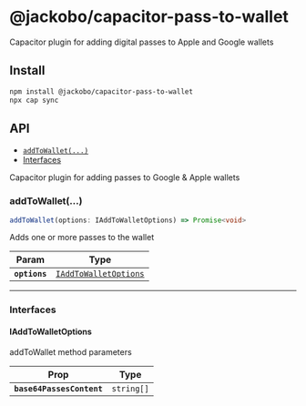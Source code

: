 # @jackobo/capacitor-pass-to-wallet

Capacitor plugin for adding digital passes to Apple and Google wallets

## Install

```bash
npm install @jackobo/capacitor-pass-to-wallet
npx cap sync
```

## API

<docgen-index>

* [`addToWallet(...)`](#addtowallet)
* [Interfaces](#interfaces)

</docgen-index>

<docgen-api>
<!--Update the source file JSDoc comments and rerun docgen to update the docs below-->

Capacitor plugin for adding passes to Google & Apple wallets

### addToWallet(...)

```typescript
addToWallet(options: IAddToWalletOptions) => Promise<void>
```

Adds one or more passes to the wallet

| Param         | Type                                                                |
| ------------- | ------------------------------------------------------------------- |
| **`options`** | <code><a href="#iaddtowalletoptions">IAddToWalletOptions</a></code> |

--------------------


### Interfaces


#### IAddToWalletOptions

addToWallet method parameters

| Prop                      | Type                  |
| ------------------------- | --------------------- |
| **`base64PassesContent`** | <code>string[]</code> |

</docgen-api>
